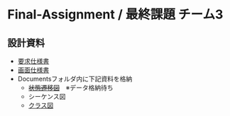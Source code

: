 # Final-Assignment / 最終課題 チーム3
## 設計資料
- [要求仕様書](https://docs.google.com/document/d/19r4FcIR5ak-06vZb7RmlgDEWJOlTZmOTK4SrRoibqwM/edit?usp=drive_link)
- [画面仕様書](https://docs.google.com/presentation/d/1ugw0nHylJ-_vrxG5X-jgsDHDZ_S1o6vjgs6oYvh8Mns/edit?usp=drive_link)
- Documentsフォルダ内に下記資料を格納
    - ~~[状態遷移図](//Documents/)~~　※データ格納待ち
    - シーケンス図
    - [クラス図](//Documents/Class%20Diagram%20Folder/ClassDiagram.pu)